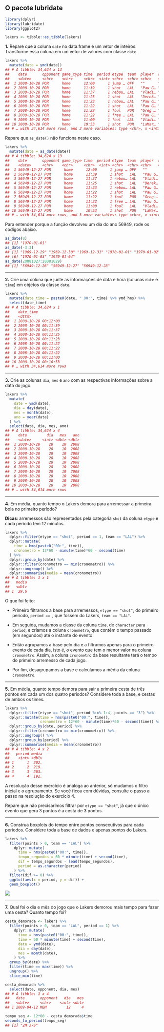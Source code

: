 

## O pacote lubridate


```r
library(dplyr)
library(lubridate)
library(ggplot2)

lakers <- tibble::as_tibble(lakers)
```


**1.** Repare que a coluna `date` no data.frame é um vetor de inteiros. Transforme essa coluna em um vetor de valores com classe `date`.


```r
lakers %>% 
  mutate(date = ymd(date))
## # A tibble: 34,624 x 13
##    date       opponent game_type time  period etype  team  player  result points
##    <date>     <chr>    <chr>     <chr>  <int> <chr>  <chr> <chr>   <chr>   <int>
##  1 2008-10-28 POR      home      12:00      1 jump … OFF   ""      ""          0
##  2 2008-10-28 POR      home      11:39      1 shot   LAL   "Pau G… "miss…      0
##  3 2008-10-28 POR      home      11:37      1 rebou… LAL   "Vladi… ""          0
##  4 2008-10-28 POR      home      11:25      1 shot   LAL   "Derek… "miss…      0
##  5 2008-10-28 POR      home      11:23      1 rebou… LAL   "Pau G… ""          0
##  6 2008-10-28 POR      home      11:22      1 shot   LAL   "Pau G… "made"      2
##  7 2008-10-28 POR      home      11:22      1 foul   POR   "Greg … ""          0
##  8 2008-10-28 POR      home      11:22      1 free … LAL   "Pau G… "made"      1
##  9 2008-10-28 POR      home      11:00      1 foul   LAL   "Vladi… ""          0
## 10 2008-10-28 POR      home      10:53      1 shot   POR   "LaMar… "made"      2
## # … with 34,614 more rows, and 3 more variables: type <chr>, x <int>, y <int>
```

Repare que `as_date()` não funciona neste caso.


```r
lakers %>%
  mutate(date = as_date(date))
## # A tibble: 34,624 x 13
##    date       opponent game_type time  period etype  team  player  result points
##    <date>     <chr>    <chr>     <chr>  <int> <chr>  <chr> <chr>   <chr>   <int>
##  1 56949-12-27 POR      home      12:00      1 jump … OFF   ""      ""          0
##  2 56949-12-27 POR      home      11:39      1 shot   LAL   "Pau G… "miss…      0
##  3 56949-12-27 POR      home      11:37      1 rebou… LAL   "Vladi… ""          0
##  4 56949-12-27 POR      home      11:25      1 shot   LAL   "Derek… "miss…      0
##  5 56949-12-27 POR      home      11:23      1 rebou… LAL   "Pau G… ""          0
##  6 56949-12-27 POR      home      11:22      1 shot   LAL   "Pau G… "made"      2
##  7 56949-12-27 POR      home      11:22      1 foul   POR   "Greg … ""          0
##  8 56949-12-27 POR      home      11:22      1 free … LAL   "Pau G… "made"      1
##  9 56949-12-27 POR      home      11:00      1 foul   LAL   "Vladi… ""          0
## 10 56949-12-27 POR      home      10:53      1 shot   POR   "LaMar… "made"      2
## # … with 34,614 more rows, and 3 more variables: type <chr>, x <int>, y <int>
```

Para entender porque a função devolveu um dia do ano 56949, rode os códigos abaixo.


```r
as_date(0)
## [1] "1970-01-01"
as_date(-3:3)
## [1] "1969-12-29" "1969-12-30" "1969-12-31" "1970-01-01" "1970-01-02"
## [6] "1970-01-03" "1970-01-04"
as_date(20081027:20081029)
## [1] "56949-12-26" "56949-12-27" "56949-12-28"
```

---

**2.** Crie uma coluna que junte as informações de data e hora (colunas `date` e `time`) em objetos da classe `date`.


```r
lakers %>% 
  mutate(date_time = paste0(date, " 00:", time) %>% ymd_hms) %>% 
  select(date_time)
## # A tibble: 34,624 x 1
##    date_time          
##    <dttm>             
##  1 2008-10-28 00:12:00
##  2 2008-10-28 00:11:39
##  3 2008-10-28 00:11:37
##  4 2008-10-28 00:11:25
##  5 2008-10-28 00:11:23
##  6 2008-10-28 00:11:22
##  7 2008-10-28 00:11:22
##  8 2008-10-28 00:11:22
##  9 2008-10-28 00:11:00
## 10 2008-10-28 00:10:53
## # … with 34,614 more rows
```

---

**3.** Crie as colunas `dia`, `mes` e `ano` com as respectivas informações sobre a data do jogo.


```r
lakers %>%
  mutate(
    date = ymd(date),
    dia = day(date),
    mes = month(date),
    ano = year(date)
  ) %>% 
  select(date, dia, mes, ano)
## # A tibble: 34,624 x 4
##    date         dia   mes   ano
##    <date>     <int> <dbl> <dbl>
##  1 2008-10-28    28    10  2008
##  2 2008-10-28    28    10  2008
##  3 2008-10-28    28    10  2008
##  4 2008-10-28    28    10  2008
##  5 2008-10-28    28    10  2008
##  6 2008-10-28    28    10  2008
##  7 2008-10-28    28    10  2008
##  8 2008-10-28    28    10  2008
##  9 2008-10-28    28    10  2008
## 10 2008-10-28    28    10  2008
## # … with 34,614 more rows
```

---

**4.** Em média, quanto tempo o Lakers demora para arremessar a primeira bola no primeiro período?

**Dicas**: arremessos são representados pela categoria `shot` da coluna `etype` e cada período tem 12 minutos.



```r
lakers %>% 
  dplyr::filter(etype == "shot", period == 1, team == "LAL") %>% 
  dplyr::mutate(
    time = hms(paste0("00:", time)),
    cronometro = 12*60 - minute(time)*60 - second(time)
  ) %>% 
  dplyr::group_by(date) %>% 
  dplyr::filter(cronometro == min(cronometro)) %>% 
  dplyr::ungroup() %>% 
  dplyr::summarise(media = mean(cronometro))
## # A tibble: 1 x 1
##   media
##   <dbl>
## 1  29.6
```

O que foi feito:

- Primeiro filtramos a base para arremessos, `etype == "shot"`, do primeiro período, `period == `, que fossem do Lakers, `team == "LAL"`. 

- Em seguida, mudamos a classe da coluna `time`, de `character` para `period`, e criamos a coluna `cronometro`, que contém o tempo passado (em segundos) até o instante do evento.

- Então agrupamos a base pelo dia e a filtramos apenas para o primeiro evento de cada dia, isto é, o evento que tem o menor valor na coluna `cronometro`. Assim, a coluna `cronometro` da base resultante terá o tempo do primeiro arremesso de cada jogo.

- Por fim, desagrupamos a base e calculamos a média da coluna `cronometro`.

---

**5.** Em média, quanto tempo demora para sair a primeira cesta de três pontos em cada um dos quatro períodos? Considere toda a base, e cestas de ambos os times.


```r
lakers %>% 
  dplyr::filter(etype == "shot", period %in% 1:4, points == "3") %>% 
  dplyr::mutate(time = hms(paste0("00:", time)),
                cronometro = 12*60 - minute(time)*60 - second(time)) %>% 
  dplyr::group_by(date, period) %>% 
  dplyr::filter(cronometro == min(cronometro)) %>% 
  dplyr::ungroup() %>%
  dplyr::group_by(period) %>% 
  dplyr::summarise(media = mean(cronometro))
## # A tibble: 4 x 2
##   period media
##    <int> <dbl>
## 1      1  202.
## 2      2  219.
## 3      3  203.
## 4      4  192.
```

A resolução desse exercício é análoga ao anterior, só mudamos o filtro inicial e o agrupamento. Se você ficou com dúvidas, consulte o passo a passo na resolução do exercício 4.

Repare que não precisarímos filtrar por `etype == "shot"`, já que o único evento que gera 3 pontos é a cesta de 3 pontos.

---

**6.** Construa boxplots do tempo entre pontos consecutivos para cada períodos. Considere toda a base de dados e apenas pontos do Lakers.


```r
lakers %>% 
  filter(points > 0, team == "LAL") %>% 
    dplyr::mutate(
      time = hms(paste0("00:", time)),
      tempo_segundos = 60 * minute(time) + second(time),
      dif = tempo_segundos - lead(tempo_segundos),
      period = as.character(period)
    ) %>% 
  filter(dif >= 0) %>% 
  ggplot(aes(x = period, y = dif)) +
  geom_boxplot()
```

<img src="9844-respostas-lubridate_files/figure-epub3/unnamed-chunk-10-1.png" style="display: block; margin: auto;" />

---

**7.** Qual foi o dia e mês do jogo que o Lakers demorou mais tempo para fazer uma cesta? Quanto tempo foi?


```r
cesta_demorada <- lakers %>% 
  filter(points > 0, team == "LAL", period == 1) %>% 
    dplyr::mutate(
      time = hms(paste0("00:", time)),
      time = 60 * minute(time) + second(time),
      date = ymd(date),
      dia = day(date),
      mes = month(date),
    ) %>% 
  group_by(date) %>% 
  filter(time == max(time)) %>%
  ungroup() %>% 
  slice_min(time)

cesta_demorada %>% 
  select(date, opponent, dia, mes)
## # A tibble: 1 x 4
##   date       opponent   dia   mes
##   <date>     <chr>    <int> <dbl>
## 1 2009-04-12 MEM         12     4

tempo_seg <- 12*60 - cesta_demorada$time
seconds_to_period(tempo_seg)
## [1] "2M 37S"
```
